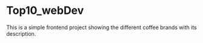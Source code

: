 # Top10_webDev
This is a simple frontend project showing the different coffee brands with its description.
